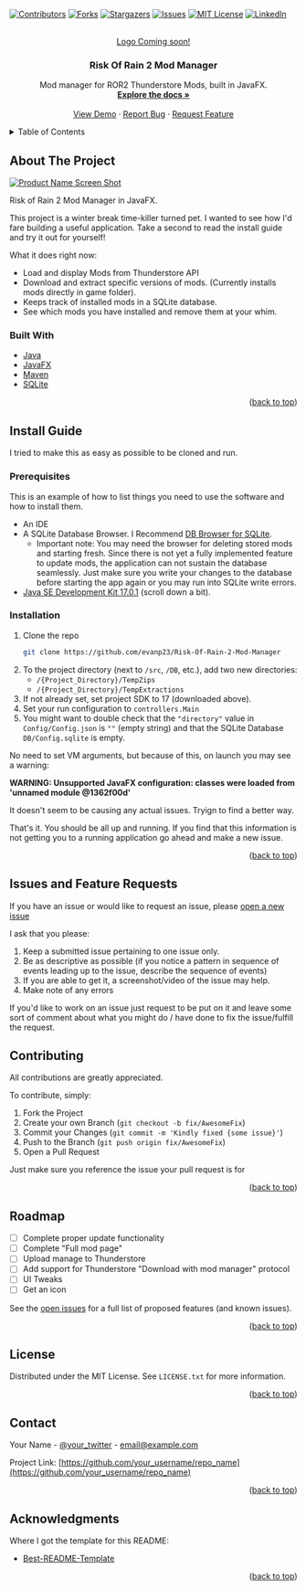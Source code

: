 <div id="top"></div>
<!--
*** Thanks for checking out the Best-README-Template. If you have a suggestion
*** that would make this better, please fork the repo and create a pull request
*** or simply open an issue with the tag "enhancement".
*** Don't forget to give the project a star!
*** Thanks again! Now go create something AMAZING! :D
-->



<!-- PROJECT SHIELDS -->
<!--
*** I'm using markdown "reference style" links for readability.
*** Reference links are enclosed in brackets [ ] instead of parentheses ( ).
*** See the bottom of this document for the declaration of the reference variables
*** for contributors-url, forks-url, etc. This is an optional, concise syntax you may use.
*** https://www.markdownguide.org/basic-syntax/#reference-style-links
-->
[![Contributors][contributors-shield]][contributors-url]
[![Forks][forks-shield]][forks-url]
[![Stargazers][stars-shield]][stars-url]
[![Issues][issues-shield]][issues-url]
[![MIT License][license-shield]][license-url]
[![LinkedIn][linkedin-shield]][linkedin-url]



<!-- PROJECT LOGO -->
<br />
<div align="center">
  <a href="https://github.com/evanp23/Risk-Of-Rain-2-Mod-Manager">
    Logo Coming soon!
    <!-- <img src="images/logo.png" alt="Logo" width="80" height="80"> -->
  </a>

  <h3 align="center">Risk Of Rain 2 Mod Manager</h3>

  <p align="center">
    Mod manager for ROR2 Thunderstore Mods, built in JavaFX.
    <br />
    <a href="https://github.com/evanp23/Risk-Of-Rain-2-Mod-Manager"><strong>Explore the docs »</strong></a>
    <br />
    <br />
    <a href="https://github.com/evanp23/Risk-Of-Rain-2-Mod-Manager">View Demo</a>
    ·
    <a href="https://github.com/evanp23/Risk-Of-Rain-2-Mod-Manager/issues">Report Bug</a>
    ·
    <a href="https://github.com/evanp23/Risk-Of-Rain-2-Mod-Manager/issues">Request Feature</a>
  </p>
</div>



<!-- TABLE OF CONTENTS -->
<details>
  <summary>Table of Contents</summary>
  <ol>
    <li>
      <a href="#about-the-project">About The Project</a>
      <ul>
        <li><a href="#built-with">Built With</a></li>
      </ul>
    </li>
    <li>
      <a href="#getting-started">Getting Started</a>
      <ul>
        <li><a href="#prerequisites">Prerequisites</a></li>
        <li><a href="#installation">Installation</a></li>
      </ul>
    </li>
    <li><a href="#usage">Usage</a></li>
    <li><a href="#roadmap">Roadmap</a></li>
    <li><a href="#contributing">Contributing</a></li>
    <li><a href="#license">License</a></li>
    <li><a href="#contact">Contact</a></li>
    <li><a href="#acknowledgments">Acknowledgments</a></li>
  </ol>
</details>



<!-- ABOUT THE PROJECT -->
## About The Project

[![Product Name Screen Shot][product-screenshot]](https://example.com)

Risk of Rain 2 Mod Manager in JavaFX.

This project is a winter break time-killer turned pet. I wanted to see how I'd fare building a useful application. Take a second to read the install guide and try it out
for yourself!

What it does right now:
* Load and display Mods from Thunderstore API
* Download and extract specific versions of mods. (Currently installs mods directly in game folder).
* Keeps track of installed mods in a SQLite database.
* See which mods you have installed and remove them at your whim.


### Built With

* [Java](https://www.oracle.com/java/)
* [JavaFX](https://openjfx.io/)
* [Maven](https://maven.apache.org/)
* [SQLite](https://www.sqlite.org/index.html)

<p align="right">(<a href="#top">back to top</a>)</p>

<!-- Getting Started -->
## Install Guide

I tried to make this as easy as possible to be cloned and run.

### Prerequisites

This is an example of how to list things you need to use the software and how to install them.
* An IDE
* A SQLite Database Browser. I Recommend [DB Browser for SQLite](https://sqlitebrowser.org/dl/).
  * Important note: You may need the browser for deleting stored mods and starting fresh. Since
  there is not yet a fully implemented feature to update mods, the application can not sustain
  the database seamlessly. Just make sure you write your changes to the database before starting
  the app again or you may run into SQLite write errors.
* [Java SE Development Kit 17.0.1](https://www.oracle.com/java/technologies/javase/jdk17-archive-downloads.html) (scroll down a bit).

### Installation

1. Clone the repo
   ```sh
   git clone https://github.com/evanp23/Risk-Of-Rain-2-Mod-Manager
   ```
2. To the project directory (next to ```/src```, ```/DB```, etc.), add two new directories:
    - ```/{Project_Directory}/TempZips```
    - ```/{Project_Directory}/TempExtractions```
3. If not already set, set project SDK to 17 (downloaded above).
4. Set your run configuration to ```controllers.Main```
5. You might want to double check that the ```"directory"``` value in ```Config/Config.json``` is ```""``` (empty string) and that the SQLite Database 
```DB/Config.sqlite``` is empty.

No need to set VM arguments, but because of this, on launch you may see a warning: 

<b>WARNING: Unsupported JavaFX configuration: classes were loaded from 'unnamed module @1362f00d'</b>

It doesn't seem to be causing any actual issues. Tryign to find a better way.

That's it. You should be all up and running. If you find that this information is not getting you to a running application go ahead and make a new issue.

<p align="right">(<a href="#top">back to top</a>)</p>

<!-- ISSUES -->
## Issues and Feature Requests
If you have an issue or would like to request an issue, please [open a new issue][issues-url]

I ask that you please:
1. Keep a submitted issue pertaining to one issue only.
2. Be as descriptive as possible (if you notice a pattern in sequence of events leading up to the issue, describe the sequence of events)
3. If you are able to get it, a screenshot/video of the issue may help.
4. Make note of any errors

If you'd like to work on an issue just request to be put on it and leave some sort of comment about what you might do / have done to fix the issue/fulfill the request.

<!-- CONTRIBUTING -->
## Contributing

All contributions are greatly appreciated.

To contribute, simply:

1. Fork the Project
2. Create your own Branch (`git checkout -b fix/AwesomeFix`)
3. Commit your Changes (`git commit -m 'Kindly fixed {some issue}'`)
4. Push to the Branch (`git push origin fix/AwesomeFix`)
5. Open a Pull Request

Just make sure you reference the issue your pull request is for

<p align="right">(<a href="#top">back to top</a>)</p>

<!-- ROADMAP -->
## Roadmap

- [ ] Complete proper update functionality
- [ ] Complete "Full mod page"
- [ ] Upload manage to Thunderstore
- [ ] Add support for Thunderstore "Download with mod manager" protocol
- [ ] UI Tweaks
- [ ] Get an icon

See the [open issues](https://github.com/evanp23/Risk-Of-Rain-2-Mod-Manager/issues) for a full list of proposed features (and known issues).

<p align="right">(<a href="#top">back to top</a>)</p>


<!-- LICENSE -->
## License

Distributed under the MIT License. See `LICENSE.txt` for more information.

<p align="right">(<a href="#top">back to top</a>)</p>



<!-- CONTACT -->
## Contact

Your Name - [@your_twitter](https://twitter.com/your_username) - email@example.com

Project Link: [https://github.com/your_username/repo_name](https://github.com/your_username/repo_name)

<p align="right">(<a href="#top">back to top</a>)</p>



<!-- ACKNOWLEDGMENTS -->
## Acknowledgments

Where I got the template for this README:

* [Best-README-Template](https://github.com/othneildrew/Best-README-Template)

<p align="right">(<a href="#top">back to top</a>)</p>



<!-- MARKDOWN LINKS & IMAGES -->
<!-- https://www.markdownguide.org/basic-syntax/#reference-style-links -->
[contributors-shield]: https://img.shields.io/github/contributors/evanp23/Risk-Of-Rain-2-Mod-Manager.svg?style=for-the-badge
[contributors-url]: https://github.com/evanp23/Risk-Of-Rain-2-Mod-Manager/graphs/contributors
[forks-shield]: https://img.shields.io/github/forks/evanp23/Risk-Of-Rain-2-Mod-Manager.svg?style=for-the-badge
[forks-url]: https://github.com/evanp23/Risk-Of-Rain-2-Mod-Manager/network/members
[stars-shield]: https://img.shields.io/github/stars/evanp23/Risk-Of-Rain-2-Mod-Manager.svg?style=for-the-badge
[stars-url]: https://github.com/evanp23/Risk-Of-Rain-2-Mod-Manager/stargazers
[issues-shield]: https://img.shields.io/github/issues/evanp23/Risk-Of-Rain-2-Mod-Manager.svg?style=for-the-badge
[issues-url]: https://github.com/evanp23/Risk-Of-Rain-2-Mod-Manager/issues
[license-shield]: https://img.shields.io/github/license/evanp23/Risk-Of-Rain-2-Mod-Manager.svg?style=for-the-badge
[license-url]: https://github.com/evanp23/Risk-Of-Rain-2-Mod-Manager/blob/main/LICENSE.txt
[linkedin-shield]: https://img.shields.io/badge/-LinkedIn-black.svg?style=for-the-badge&logo=linkedin&colorB=555
[linkedin-url]: https://www.linkedin.com/in/evan-phillips-73a193164/
[product-screenshot]: images/screenshot.png
